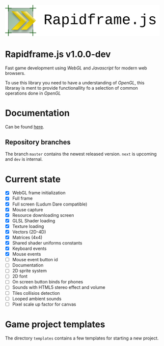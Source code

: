 ![extra](extra/logo.png)

# Rapidframe.js v1.0.0-dev

Fast game development using *WebGL* and *Javascript* for modern web browsers.

To use this library you need to have a understanding of *OpenGL*, this libraray
is ment to provide functionallity fo a selection of common operations done in
*OpenGL*

# Documentation

Can be found [here](http://martus.se/rapidframe/doc/).

## Repository branches
The branch `master` contains the newest released version. `next` is upcoming and
`dev` is internal.

# Current state
 * [X] WebGL frame initialization
 * [X] Full frame
 * [X] Full screen (Ludum Dare compatible)
 * [X] Mouse capture
 * [X] Resource downloading screen
 * [X] GLSL Shader loading
 * [X] Texture loading
 * [X] Vectors (2D-4D)
 * [X] Matrices (4x4)
 * [X] Shared shader uniforms constants
 * [X] Keyboard events
 * [X] Mouse events
 * [ ] Mouse event button id
 * [ ] Documentation
 * [ ] 2D sprite system
 * [ ] 2D font
 * [ ] On screen button binds for phones
 * [ ] Sounds with HTML5 stereo effect and volume
 * [ ] Tiles collisios detection
 * [ ] Looped ambient sounds
 * [ ] Pixel scale up factor for canvas

# Game project templates
The directory ```templates``` contains a few templates for starting a new project.

